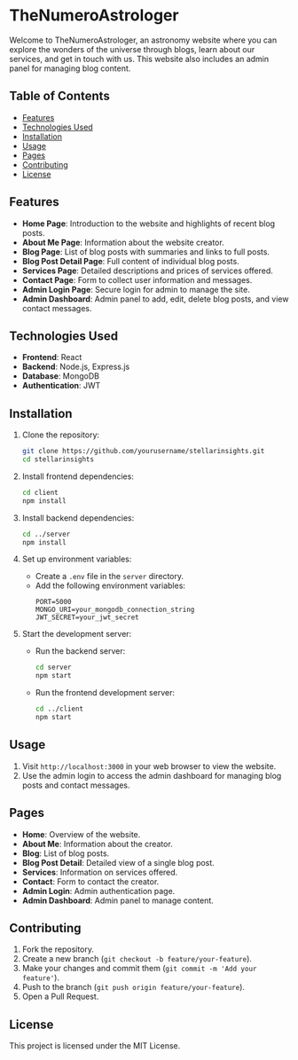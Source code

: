 # TheNumeroAstrologer

Welcome to TheNumeroAstrologer, an astronomy website where you can explore the wonders of the universe through blogs, learn about our services, and get in touch with us. This website also includes an admin panel for managing blog content.

## Table of Contents

- [Features](#features)
- [Technologies Used](#technologies-used)
- [Installation](#installation)
- [Usage](#usage)
- [Pages](#pages)
- [Contributing](#contributing)
- [License](#license)

## Features

- **Home Page**: Introduction to the website and highlights of recent blog posts.
- **About Me Page**: Information about the website creator.
- **Blog Page**: List of blog posts with summaries and links to full posts.
- **Blog Post Detail Page**: Full content of individual blog posts.
- **Services Page**: Detailed descriptions and prices of services offered.
- **Contact Page**: Form to collect user information and messages.
- **Admin Login Page**: Secure login for admin to manage the site.
- **Admin Dashboard**: Admin panel to add, edit, delete blog posts, and view contact messages.

## Technologies Used

- **Frontend**: React
- **Backend**: Node.js, Express.js
- **Database**: MongoDB
- **Authentication**: JWT

## Installation

1. Clone the repository:
    ```bash
    git clone https://github.com/yourusername/stellarinsights.git
    cd stellarinsights
    ```

2. Install frontend dependencies:
    ```bash
    cd client
    npm install
    ```

3. Install backend dependencies:
    ```bash
    cd ../server
    npm install
    ```

4. Set up environment variables:
    - Create a `.env` file in the `server` directory.
    - Add the following environment variables:
      ```
      PORT=5000
      MONGO_URI=your_mongodb_connection_string
      JWT_SECRET=your_jwt_secret
      ```

5. Start the development server:
    - Run the backend server:
      ```bash
      cd server
      npm start
      ```
    - Run the frontend development server:
      ```bash
      cd ../client
      npm start
      ```

## Usage

1. Visit `http://localhost:3000` in your web browser to view the website.
2. Use the admin login to access the admin dashboard for managing blog posts and contact messages.

## Pages

- **Home**: Overview of the website.
- **About Me**: Information about the creator.
- **Blog**: List of blog posts.
- **Blog Post Detail**: Detailed view of a single blog post.
- **Services**: Information on services offered.
- **Contact**: Form to contact the creator.
- **Admin Login**: Admin authentication page.
- **Admin Dashboard**: Admin panel to manage content.

## Contributing

1. Fork the repository.
2. Create a new branch (`git checkout -b feature/your-feature`).
3. Make your changes and commit them (`git commit -m 'Add your feature'`).
4. Push to the branch (`git push origin feature/your-feature`).
5. Open a Pull Request.

## License

This project is licensed under the MIT License.
